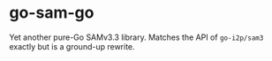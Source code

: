 go-sam-go
=========

Yet another pure-Go SAMv3.3 library.
Matches the API of `go-i2p/sam3` exactly but is a ground-up rewrite.
